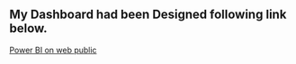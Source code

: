 ## My Dashboard had been Designed following link below.

[Power BI on web public](https://app.powerbi.com/groups/me/list)

